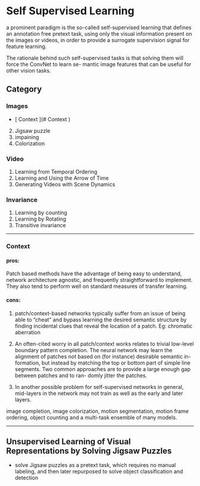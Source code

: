 # Self Supervised Learning
a prominent paradigm is the so-called self-supervised learning that defines an annotation free pretext task,
using only the visual information present on the images or videos, in order to provide a surrogate
supervision signal for feature learning.

The rationale behind such self-supervised tasks is that solving them will force the ConvNet to learn se-
mantic image features that can be useful for other vision tasks.

## Category
### Images
* [ Context ](# Context )
2) Jigsaw puzzle
3) impaining 
4) Colorization
### Video
1) Learning from Temporal Ordering
2) Learning and Using the Arrow of Time
3) Generating Videos with Scene Dynamics

### Invariance
1) Learning by counting
2) Learning by Rotating
3) Transitive invariance
-----
### Context
#### pros: 
Patch based methods have the advantage of being easy to
understand, network architecture agnostic, and frequently
straightforward to implement. They also tend to perform
well on standard measures of transfer learning.

#### cons: 
1) patch/context-based networks typically suffer
from an issue of being able to “cheat” and bypass learning
the desired semantic structure by finding incidental clues that reveal the location of a patch. Eg: chromatic aberration

2) An often-cited worry in all patch/context works relates
to trivial low-level boundary pattern completion. The neural network may learn the alignment of
patches not based on (for instance) desirable semantic in-
formation, but instead by matching the top or bottom part
of simple line segments. Two common approaches are to
provide a large enough gap between patches and to ran-
domly jitter the patches.

3) In another possible problem for self-supervised networks
in general, mid-layers in the network may not train as well
as the early and later layers.


image completion, image colorization, motion segmentation, motion frame ordering, object counting and a multi-task ensemble of many models.

----
## Unsupervised Learning of Visual Representations by Solving Jigsaw Puzzles
* solve Jigsaw puzzles as a pretext task, which requires no manual labeling, and then later repurposed to solve object classification and detection


